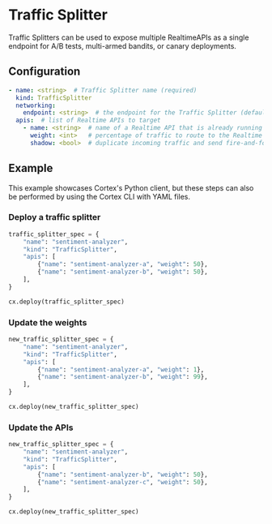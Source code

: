 # Traffic Splitter

Traffic Splitters can be used to expose multiple RealtimeAPIs as a single endpoint for A/B tests, multi-armed bandits, or canary deployments.

## Configuration

```yaml
- name: <string>  # Traffic Splitter name (required)
  kind: TrafficSplitter
  networking:
    endpoint: <string>  # the endpoint for the Traffic Splitter (default: <name>)
  apis:  # list of Realtime APIs to target
    - name: <string>  # name of a Realtime API that is already running or is included in the same configuration file (required)
      weight: <int>   # percentage of traffic to route to the Realtime API (all non-shadow weights must sum to 100) (required)
      shadow: <bool>  # duplicate incoming traffic and send fire-and-forget to this api (only one shadow per traffic splitter) (default: false)
```

## Example

This example showcases Cortex's Python client, but these steps can also be performed by using the Cortex CLI with YAML files.

### Deploy a traffic splitter

```python
traffic_splitter_spec = {
    "name": "sentiment-analyzer",
    "kind": "TrafficSplitter",
    "apis": [
        {"name": "sentiment-analyzer-a", "weight": 50},
        {"name": "sentiment-analyzer-b", "weight": 50},
    ],
}

cx.deploy(traffic_splitter_spec)
```

### Update the weights

```python
new_traffic_splitter_spec = {
    "name": "sentiment-analyzer",
    "kind": "TrafficSplitter",
    "apis": [
        {"name": "sentiment-analyzer-a", "weight": 1},
        {"name": "sentiment-analyzer-b", "weight": 99},
    ],
}

cx.deploy(new_traffic_splitter_spec)
```

### Update the APIs

```python
new_traffic_splitter_spec = {
    "name": "sentiment-analyzer",
    "kind": "TrafficSplitter",
    "apis": [
        {"name": "sentiment-analyzer-b", "weight": 50},
        {"name": "sentiment-analyzer-c", "weight": 50},
    ],
}

cx.deploy(new_traffic_splitter_spec)
```
